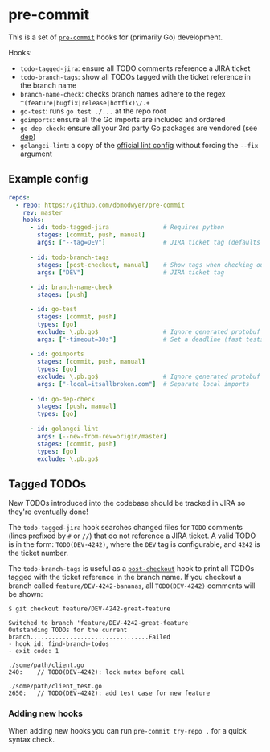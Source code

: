 # pre-commit

This is a set of [`pre-commit`] hooks for (primarily Go) development.

Hooks:
* `todo-tagged-jira`: ensure all TODO comments reference a JIRA ticket
* `todo-branch-tags`: show all TODOs tagged with the ticket reference in the branch name
* `branch-name-check`: checks branch names adhere to the regex `^(feature|bugfix|release|hotfix)\/.+`
* `go-test`: runs `go test ./...` at the repo root
* `goimports`: ensure all the Go imports are included and ordered
* `go-dep-check`: ensure all your 3rd party Go packages are vendored (see [dep])
* `golangci-lint`: a copy of the [official lint
  config](https://github.com/golangci/golangci-lint/commit/09677d574ea6cd05141022aa90b88b6598bfa1a1)
  without forcing the `--fix` argument

## Example config

```yaml
repos:
  - repo: https://github.com/domodwyer/pre-commit
    rev: master
    hooks:
      - id: todo-tagged-jira               # Requires python
        stages: [commit, push, manual]
        args: ["--tag=DEV"]                # JIRA ticket tag (defaults to DEV)
      
      - id: todo-branch-tags
        stages: [post-checkout, manual]    # Show tags when checking out
        args: ["DEV"]                      # JIRA ticket tag
      
      - id: branch-name-check
        stages: [push]

      - id: go-test
        stages: [commit, push]
        types: [go]
        exclude: \.pb.go$                  # Ignore generated protobuf files
        args: ["-timeout=30s"]             # Set a deadline (fast tests == happy developers)
      
      - id: goimports
        stages: [commit, push, manual]
        types: [go]
        exclude: \.pb.go$                  # Ignore generated protobuf files
        args: ["-local=itsallbroken.com"]  # Separate local imports
      
      - id: go-dep-check
        stages: [push, manual]
        types: [go]
      
      - id: golangci-lint
        args: [--new-from-rev=origin/master]
        stages: [commit, push]
        types: [go]
        exclude: \.pb.go$
```

## Tagged TODOs

New TODOs introduced into the codebase should be tracked in JIRA so they're
eventually done!

The `todo-tagged-jira` hook searches changed files for `TODO` comments (lines
prefixed by `#` or `//`) that do not reference a JIRA ticket. A valid TODO is in
the form: `TODO(DEV-4242)`, where the `DEV` tag is configurable, and `4242` is
the ticket number.

The `todo-branch-tags` is useful as a [`post-checkout`] hook to print all TODOs
tagged with the ticket reference in the branch name. If you checkout a branch
called `feature/DEV-4242-bananas`, all `TODO(DEV-4242)` comments will be shown:

```text
$ git checkout feature/DEV-4242-great-feature

Switched to branch 'feature/DEV-4242-great-feature'
Outstanding TODOs for the current branch.................................Failed
- hook id: find-branch-todos
- exit code: 1

./some/path/client.go
240:	// TODO(DEV-4242): lock mutex before call

./some/path/client_test.go
2650:	// TODO(DEV-4242): add test case for new feature
```

### Adding new hooks

When adding new hooks you can run `pre-commit try-repo .` for a quick syntax check.

[`pre-commit`]: https://pre-commit.com
[dep]: https://github.com/golang/dep
[`post-checkout`]: https://git-scm.com/docs/githooks#_post_checkout